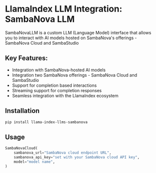 # LlamaIndex LLM Integration: SambaNova LLM

SambaNovaLLM is a custom LLM (Language Model) interface that allows you to interact with AI models hosted on SambaNova's offerings - SambaNova Cloud and SambaStudio

## Key Features:

- Integration with SambaNova-hosted AI models
- Integration two SambaNova offerings - SambaNova Cloud and SambaStudio
- Support for completion based interactions
- Streaming support for completion responses
- Seamless integration with the LlamaIndex ecosystem

## Installation

```bash
pip install llama-index-llms-sambanova
```

## Usage

```python
SambaNovaCloud(
    sambanova_url="SambaNova cloud endpoint URL",
    sambanova_api_key="set with your SambaNova cloud API key",
    model="model name",
)
```
